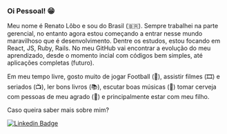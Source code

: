 ### Oi Pessoal! 😁

Meu nome é Renato Lôbo e sou do Brasil (🇧🇷). Sempre trabalhei na parte gerencial, no entanto agora estou começando a entrar nesse mundo maravilhoso que é  desenvolvimento. Dentre os estudos, estou focando em React, JS, Ruby, Rails. No meu GitHub vai encontrar a evolução do meu aprendizado, desde o momento incial com códigos bem simples, até aplicações completas (futuro).

Em meu tempo livre, gosto muito de jogar Football (🏈), assistir filmes (🎞️) e seriados (📺), ler bons livros (📚), escutar boas músicas (🎵) tomar cerveja com pessoas de meu agrado (🍺) e principalmente estar com meu filho.

Caso queira saber mais sobre mim?


[![Linkedin Badge](https://img.shields.io/badge/-LinkedIn-blue?style=flat-square&logo=Linkedin&logoColor=white&link=https://www.linkedin.com/in/renato-l%C3%B4bo-72b01b4b/)](https://www.linkedin.com/in/renato-l%C3%B4bo-72b01b4b/)
